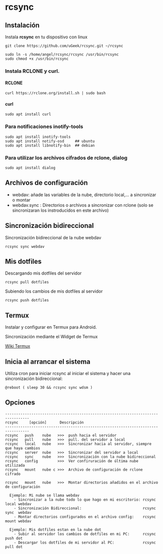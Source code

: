 # rcsync


## Instalación

Instala **rcsync** en tu dispositivo con linux

```
git clone https://github.com/uGeek/rcsync.git ~/rcsync
```

```
sudo ln -s /home/angel/rcsync/rcsync /usr/bin/rcsync
sudo chmod +x /usr/bin/rcsync
```

### Instala **RCLONE** y **curl**.


#### RCLONE
```
curl https://rclone.org/install.sh | sudo bash
```
#### curl

```
sudo apt install curl
```


### Para notificaciones inotify-tools

```
sudo apt install inotify-tools
sudo apt install notify-osd     ## ubuntu
sudo apt install libnotify-bin  ## debian    
```

### Para utilizar los archivos cifrados de rclone, dialog

```
sudo apt install dialog
```

## Archivos de configuración
- webdav:        añade las variables de la nube, directorio local,... a sincronizar o montar
- webdav.sync  : Directorios o archivos a sincronizar con rclone (solo se sincronizaran los instroducidos en este archivo)


## Sincronización bidireccional
Sincronización bidireccional de la nube webdav

```
rcsync sync webdav
```


## Mis dotfiles
Descargando mis dotfiles del servidor

```
rcsync pull dotfiles
```

Subiendo los cambios de mis dotfiles al servidor

```
rcsync push dotfiles
```


## Termux
Instalar y configurar en Termux para Android.

Sincronización mediante el Widget de Termux

[Wiki Termux](https://wiki.termux.com/wiki/Main_Page)


## Inicia al arrancar el sistema
Utiliza cron para iniciar rcsync al iniciar el sistema y hacer una sincronización bidireccional:

```
@reboot ( sleep 30 && rcsync sync wdsm )
```



## Opciones

```
---------------------------------------------------------------------------------
rcsync     [opción]      Descripción
---------------------------------------------------------------------------------
rcsync   push    nube   >>>  push hacia el servidor
rcsync   pull    nube   >>>  pull. del servidor a local
rcsync   local   nube   >>>  Sincronizar hacia al servidor, siempre que haya cambios
rcsync   server  nube   >>>  Sincronizar del servidor a local
rcsync   sync    nube   >>>  Sincronización con la nube bidireccional
rcsync   config         >>>  Ver confiruración de última nube utilizada
rcsync   mount   nube c >>>  Archivo de configuración de rclone cifrado

rcsync   mount   nube   >>>  Montar directorios añadidos en el archivo de configuración

  Ejemplo: Mi nube se llama webdav
    - Sincronizar a la nube todo lo que hago en mi escritorio: rcsync local webdav
    - Sincronización Bidireccional:                            rcsync sync  webdav 
    - Montar directorios configurados en el archivo config:    rcsync mount webdav

  Ejemplo: Mis dotfiles estan en la nube dot
    - Subir al servidor los cambios de dotfiles en mi PC:      rcsync push dot
    - Descargar los dotfiles de mi servidor al PC:             rcsync pull dot 
```

